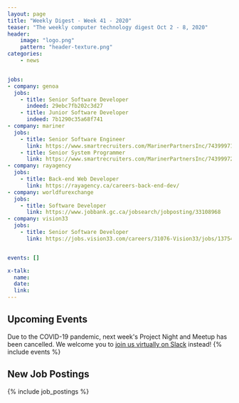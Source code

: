 ```yaml
---
layout: page
title: "Weekly Digest - Week 41 - 2020"
teaser: "The weekly computer technology digest Oct 2 - 8, 2020"
header:
    image: "logo.png"
    pattern: "header-texture.png"
categories:
    - news


jobs:
- company: genoa
  jobs:
    - title: Senior Software Developer
      indeed: 29ebc7fb202c3d27
    - title: Junior Software Developer
      indeed: 7b1290c35a68f741
- company: mariner
  jobs:
    - title: Senior Software Engineer
      link: https://www.smartrecruiters.com/MarinerPartnersInc/743999719236141-senior-software-engineer-future-opportunity-
    - title: Senior System Programmer
      link: https://www.smartrecruiters.com/MarinerPartnersInc/743999721366740-senior-system-programmer-racf-and-acf2
- company: rayagency
  jobs:
    - title: Back-end Web Developer
      link: https://rayagency.ca/careers-back-end-dev/
- company: worldfurexchange
  jobs:
    - title: Software Developer
      link: https://www.jobbank.gc.ca/jobsearch/jobposting/33108968
- company: vision33
  jobs:
    - title: Senior Software Developer
      link: https://jobs.vision33.com/careers/31076-Vision33/jobs/13754519-Senior-Software-Developer-General-Application-Open-Location


events: []

x-talk:
  name:
  date:
  link:
---
```


## Upcoming Events
Due to the COVID-19 pandemic, next week's Project Night and Meetup has been cancelled. We welcome you to [join us virtually on Slack](https://join.slack.com/t/ctsnl/shared_invite/enQtNzE5Mzc1OTA3ODI2LTdhODg1ZTQ4YTMwNDRkYzI2OWZjOTZmYWZjNjA3N2QzMTRiZWEyNmI0MTRmYjNjMDFhZGUxNzlhY2I5YjEwMTk) instead!
{% include events %}

## New Job Postings
{% include job_postings %}
